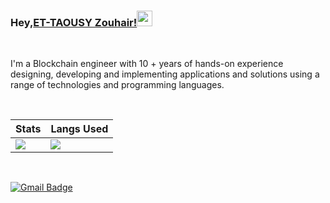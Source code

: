
### Hey,[ET-TAOUSY Zouhair!]()<img src="https://media.giphy.com/media/hvRJCLFzcasrR4ia7z/giphy.gif" width="25px">

<br />

I'm a Blockchain engineer with 10 + years of hands-on experience designing, developing and implementing applications and solutions using a range of technologies and programming languages.

<br />

| Stats  | Langs Used |
| ------------- | ------------- |
| <img src="https://github-readme-stats.vercel.app/api?username=dawar2151&show_icons=true&theme=cobalt" />  |  <img src="https://github-readme-stats.vercel.app/api/top-langs/?username=dawar2151&layout=compact&theme=cobalt&hide=css,html&size_weight=0.5&count_weight=0.5" />  |


<br />

[![Gmail Badge](https://img.shields.io/badge/-iblockchain20ez@gmail.com-c14438?style=flat-square&logo=Gmail&logoColor=white&link=mailto:iblockchain20ez@gmail.com)](mailto:iblockchain20ez@gmail.com) 

 
